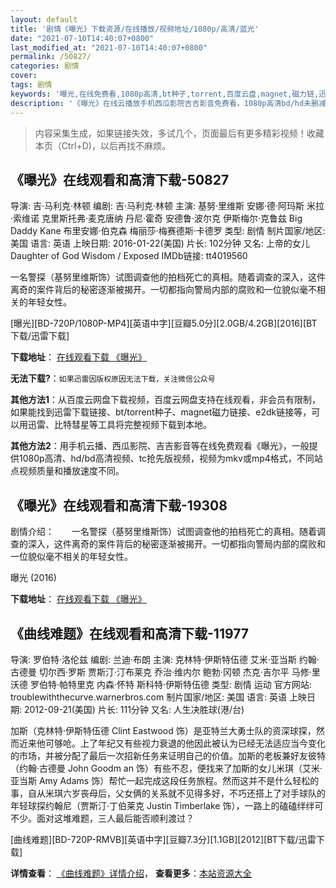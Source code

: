 ```yaml
---
layout: default
title: '剧情《曝光》下载资源/在线播放/视频地址/1080p/高清/蓝光'
date: "2021-07-10T14:40:07+0800"
last_modified_at: "2021-07-10T14:40:07+0800"
permalink: /50827/
categories: 剧情
cover:
tags: 剧情
keywords: '曝光,在线免费看,1080p高清,bt种子,torrent,百度云盘,magnet,磁力链,迅雷下载资源'
description: '《曝光》在线云播放手机西瓜影院吉吉影音免费看，1080p高清bd/hd未删减完整版和tc抢先枪版，mkv/mp4格式，附带bt/torrent种子、magnet/磁力链、百度云盘、网盘资源迅雷下载链接'
---
```


>内容采集生成，如果链接失效，多试几个，页面最后有更多精彩视频！收藏本页（Ctrl+D)，以后再找不麻烦。


## 《曝光》在线观看和高清下载-50827

导演: 吉·马利克·林顿 编剧: 吉·马利克·林顿 主演: 基努·里维斯 安娜·德·阿玛斯 米拉·索维诺 克里斯托弗·麦克唐纳 丹尼·霍奇 安德鲁·波尔克 伊斯梅尔·克鲁兹 Big Daddy Kane 布里安娜·伯克森 梅丽莎·梅赛德斯·卡德罗 类型: 剧情 制片国家/地区: 美国 语言: 英语 上映日期: 2016-01-22(美国) 片长: 102分钟 又名: 上帝的女儿 Daughter of God Wisdom / Exposed IMDb链接: tt4019560

一名警探（基努里维斯饰）试图调查他的拍档死亡的真相。随着调查的深入，这件离奇的案件背后的秘密逐渐被揭开。一切都指向警局内部的腐败和一位貌似毫不相关的年轻女性。


[曝光][BD-720P/1080P-MP4][英语中字][豆瓣5.0分][2.0GB/4.2GB][2016][BT下载/迅雷下载]

**下载地址**： [在线观看下载 《曝光》](https://www.btdx8.com/torrent/exposed_2016.html) 


**无法下载?**：`如果迅雷因版权原因无法下载，关注微信公众号 `

**其他方法1**：从百度云网盘下载视频，百度云网盘支持在线观看，非会员有限制，如果能找到迅雷下载链接、bt/torrent种子、magnet磁力链接、e2dk链接等，可以用迅雷、比特彗星等工具将完整视频下载到本地。

**其他方法2**：用手机云播、西瓜影院、吉吉影音等在线免费观看《曝光》，一般提供1080p高清、hd/bd高清视频、tc抢先版视频，视频为mkv或mp4格式，不同站点视频质量和播放速度不同。


## 《曝光》在线观看和高清下载-19308

剧情介绍：　　一名警探（基努里维斯饰）试图调查他的拍档死亡的真相。随着调查的深入，这件离奇的案件背后的秘密逐渐被揭开。一切都指向警局内部的腐败和一位貌似毫不相关的年轻女性。


曝光 (2016)

**下载地址**： [在线观看下载 《曝光》](https://www.btbtdy.me/btdy/dy2420.html) 


## 《曲线难题》在线观看和高清下载-11977

导演: 罗伯特·洛伦兹 编剧: 兰迪·布朗 主演: 克林特·伊斯特伍德 艾米·亚当斯 约翰·古德曼 切尔西·罗斯 贾斯汀·汀布莱克 乔治·维内尔 鲍勃·冈顿 杰克·吉尔平 马修·里沃德 罗伯特·帕特里克 内森·怀特 斯科特·伊斯特伍德 类型: 剧情 运动 官方网站: troublewiththecurve.warnerbros.com 制片国家/地区: 美国 语言: 英语 上映日期: 2012-09-21(美国) 片长: 111分钟 又名: 人生决胜球(港/台)

加斯（克林特·伊斯特伍德 Clint Eastwood 饰）是亚特兰大勇士队的资深球探，然而近来他可够呛。上了年纪又有些视力衰退的他因此被认为已经无法适应当今变化的市场，并被分配了最后一次招新任务来证明自己的价值。加斯的老板兼好友彼特（约翰·古德曼 John Goodm an 饰）有些不忍，便找来了加斯的女儿米琪（艾米·亚当斯 Amy Adams 饰）帮忙一起完成这段任务旅程。然而这并不是什么轻松的事，自从米琪六岁丧母后，父女俩的关系就不见得多好，不巧还搭上了对手球队的年轻球探约翰尼（贾斯汀·丁伯莱克 Justin Timberlake 饰），一路上的磕磕绊绊可不少。面对这堆难题，三人最后能否顺利渡过？


[曲线难题][BD-720P-RMVB][英语中字][豆瓣7.3分][1.1GB][2012][BT下载/迅雷下载]

**详情查看**： [《曲线难题》详情介绍](/movie/11977/)， **查看更多**：[本站资源大全](/movie/t/all/)

